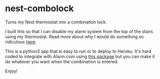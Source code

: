 # nest-combolock
Turns my Nest thermostat into a combination lock.

I built this so that I can disable my alarm system from the top of the stairs using my thermostat. Read more about why I would do something so ridiculous [here](https://medium.com/@rowborg/using-my-nest-thermostat-as-a-combination-lock-d536e615cbbf).

This is a python3 app that is easy to run or to deploy to Heroku. It's hard coded to integrate with Alarm.com using [this package](https://github.com/Xorso/pyalarmdotcom) but you can make it do whatever you want when the combination is entered.

Enjoy!
